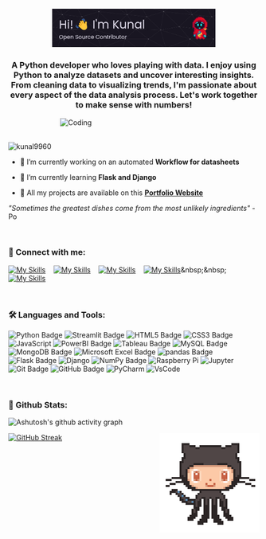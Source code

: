 <p align="center">
    <img src="./Banner.png" alt="Header" width="65%">
</p>
<h3 align="center">A Python developer who loves playing with data. I enjoy using Python to analyze datasets and uncover interesting insights. From cleaning data to visualizing trends, I'm passionate about every aspect of the data analysis process. Let's work together to make sense with numbers!</h3>
<img align="right" alt="Coding" width="400" src="https://cdn.shopify.com/s/files/1/0578/3696/1997/t/9/assets/lofiboy.gif?v=103461765217895835051680702279">

<br>

<br>

<p align="left"> <img src="https://komarev.com/ghpvc/?username=kunal9960&label=Profile%20views&color=0e75b6&style=flat" alt="kunal9960" /> </p>

- 🔭 I’m currently working on an automated **Workflow for datasheets**

- 🌱 I’m currently learning **Flask and Django**

- 💼 All my projects are available on this **[Portfolio Website](https://kunal-portfolio-js.netlify.app/)**

*"Sometimes the greatest dishes come from the most unlikely ingredients"* - Po

<br>

<h3 align="left">🔗 Connect with me:</h3>

[![My Skills](https://skillicons.dev/icons?i=linkedin)](https://www.linkedin.com/in/kunal-dalvi-0b273b2b4)&nbsp;&nbsp;&nbsp;
[![My Skills](https://skillicons.dev/icons?i=github)](https://github.com/kunal9960)&nbsp;&nbsp;&nbsp;
[![My Skills](https://skillicons.dev/icons?i=gmail)](mailto:kunald9960@gmail.com)&nbsp;&nbsp;&nbsp;
[![My Skills](https://skillicons.dev/icons?i=twitter)](https://twitter.com/kunalfr_)&nbsp;&nbsp;&nbsp;
[![My Skills](https://skillicons.dev/icons?i=netlify)](https://kunal-portfolio-js.netlify.app/)


<br>

<h3 align="left">🛠️ Languages and Tools:</h3> 

![Python Badge](https://img.shields.io/badge/Python-3776AB?logo=python&logoColor=fff&style=flat)
![Streamlit Badge](https://img.shields.io/badge/Streamlit-FF4B4B?logo=streamlit&logoColor=fff&style=flat)
![HTML5 Badge](https://img.shields.io/badge/HTML5-E34F26?logo=html5&logoColor=fff&style=flat)
![CSS3 Badge](https://img.shields.io/badge/CSS3-1572B6?logo=css3&logoColor=fff&style=flat)
![JavaScript](https://img.shields.io/badge/JavaScript-%23323330.svg?style=flat&logo=javascript&logoColor=%23F7DF1E)
![PowerBI Badge](https://img.shields.io/badge/PowerBI-F2C811?style=flat&logo=Power%20BI&logoColor=white)
![Tableau Badge](https://img.shields.io/badge/Tableau-E97627?logo=tableau&logoColor=fff&style=flat)
![MySQL Badge](https://img.shields.io/badge/MySQL-4479A1?logo=mysql&logoColor=fff&style=flat)
![MongoDB Badge](https://img.shields.io/badge/MongoDB-47A248?logo=mongodb&logoColor=fff&style=flat)
![Microsoft Excel Badge](https://img.shields.io/badge/Microsoft%20Excel-217346?logo=microsoftexcel&logoColor=fff&style=flat)
![pandas Badge](https://img.shields.io/badge/pandas-150458?logo=pandas&logoColor=fff&style=flat)
![Flask Badge](https://img.shields.io/badge/Flask-000?logo=flask&logoColor=fff&style=flat)
![Django](https://img.shields.io/badge/django-%23092E20.svg?style=flat&logo=django&logoColor=white)
![NumPy Badge](https://img.shields.io/badge/NumPy-013243?logo=numpy&logoColor=fff&style=flat)
![Raspberry Pi](https://img.shields.io/badge/-Raspberry%20Pi-C51A4A?style=flat&logo=Raspberry-Pi)
![Jupyter](https://img.shields.io/badge/Jupyter-F37626?logo=jupyter&logoColor=fff&style=flat)
![Git Badge](https://img.shields.io/badge/Git-F05032?logo=git&logoColor=fff&style=flat)
![GitHub Badge](https://img.shields.io/badge/GitHub-181717?logo=github&logoColor=fff&style=flat)
![PyCharm](https://img.shields.io/badge/pycharm-143?style=flat&logo=pycharm&logoColor=black&color=black&labelColor=green)
![VsCode](https://img.shields.io/badge/Visual_Studio_Code-0078D4?style=flat&logo=visual%20studio%20code&logoColor=white)
</p>

<br>

<h3 align="left">📑 Github Stats:</h3> 

![Ashutosh's github activity graph](https://github-readme-activity-graph.vercel.app/graph?username=kunal9960&theme=material-palenight&custom_title=Kunal's%20Contribution%20Graph&hide_border=true)

<a href="https://git.io/streak-stats" align="center"><img src="https://streak-stats.demolab.com?user=kunal9960&theme=tokyonight" alt="GitHub Streak"/></a>
<img align="right" alt="Coding" src="./gh.gif">

